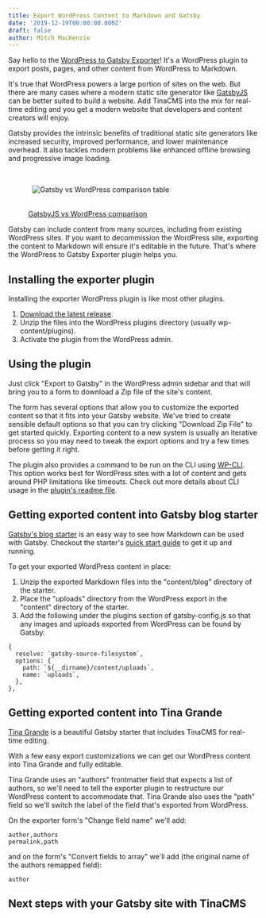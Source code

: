 ```yaml
---
title: Export WordPress Content to Markdown and Gatsby
date: '2019-12-19T00:00:00.000Z'
draft: false
author: Mitch MacKenzie
---
```

Say hello to the [WordPress to Gatsby Exporter](https://github.com/tinacms/wp-gatsby-exporter)! It's a WordPress plugin to export posts, pages, and other content from WordPress to Markdown.

It's true that WordPress powers a large portion of sites on the web. But there are many cases where a modern static site generator like [GatsbyJS](https://www.gatsbyjs.org/) can be better suited to build a website. Add TinaCMS into the mix for real-time editing and you get a modern website that developers and content creators will enjoy.

Gatsby provides the intrinsic benefits of traditional static site generators like increased security, improved performance, and lower maintenance overhead. It also tackles modern problems like enhanced offline browsing and progressive image loading.

<figure><img alt="Gatsby vs WordPress comparison table" style="margin: auto; padding: 2rem .5rem; border: none;" src="/img/blog/gatsby-vs-wordpress.png" /><figcaption><a href="https://www.gatsbyjs.org/features/cms/gatsby-vs-wordpress/">GatsbyJS vs WordPress comparison</a></figcaption></figure>

Gatsby can include content from many sources, including from existing WordPress sites. If you want to decommission the WordPress site, exporting the content to Markdown will ensure it's editable in the future. That's where the WordPress to Gatsby Exporter plugin helps you.

## Installing the exporter plugin

Installing the exporter WordPress plugin is like most other plugins.

1. [Download the latest release](https://github.com/tinacms/wp-gatsby-exporter/releases/latest/download/wp-gatsby-exporter.zip).
2. Unzip the files into the WordPress plugins directory (usually wp-content/plugins).
3. Activate the plugin from the WordPress admin.

## Using the plugin

Just click "Export to Gatsby" in the WordPress admin sidebar and that will bring you to a form to download a Zip file of the site's content.

The form has several options that allow you to customize the exported content so that it fits into your Gatsby website. We've tried to create sensible default options so that you can try clicking "Download Zip File" to get started quickly. Exporting content to a new system is usually an iterative process so you may need to tweak the export options and try a few times before getting it right.

The plugin also provides a command to be run on the CLI using [WP-CLI](https://wp-cli.org/). This option works best for WordPress sites with a lot of content and gets around PHP limitations like timeouts. Check out more details about CLI usage in the [plugin's readme file](https://github.com/tinacms/wp-gatsby-exporter/blob/master/README.md).

## Getting exported content into Gatsby blog starter

[Gatsby's blog starter](https://github.com/gatsbyjs/gatsby-starter-blog) is an easy way to see how Markdown can be used with Gatsby. Checkout the starter's [quick start guide](https://github.com/gatsbyjs/gatsby-starter-blog#-quick-start) to get it up and running.

To get your exported WordPress content in place:

1. Unzip the exported Markdown files into the "content/blog" directory of the starter.
2. Place the "uploads" directory from the WordPress export in the "content" directory of the starter.
3. Add the following under the plugins section of gatsby-config.js so that any images and uploads exported from WordPress can be found by Gatsby:
```
{
  resolve: `gatsby-source-filesystem`,
  options: {
    path: `${__dirname}/content/uploads`,
    name: `uploads`,
  },
},

```

## Getting exported content into Tina Grande

[Tina Grande](https://github.com/tinacms/tina-starter-grande) is a beautiful Gatsby starter that includes TinaCMS for real-time editing.

With a few easy export customizations we can get our WordPress content into Tina Grande and fully editable.

Tina Grande uses an "authors" frontmatter field that expects a list of authors, so we'll need to tell the exporter plugin to restructure our WordPress content to accommodate that. Tina Grande also uses the "path" field so we'll switch the label of the field that's exported from WordPress.

On the exporter form's "Change field name" we'll add:
```
author,authors
permalink,path
```

and on the form's "Convert fields to array" we'll add (the original name of the authors remapped field):
```
author
```

## Next steps with your Gatsby site with TinaCMS
